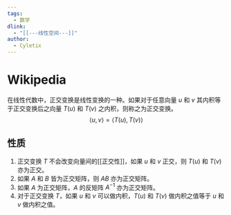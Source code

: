 ```yaml
---
tags:
  - 数学
dlink:
  - "[[---线性空间---]]"
author:
  - Cyletix
---
```

# Wikipedia
在线性代数中，正交变换是线性变换的一种。如果对于任意向量 $u$ 和 $v$ 其内积等于正交变换后之向量 $T(u)$ 和 $T(v)$ 之内积，则称之为正交变换。
$$
\langle u, v \rangle = \langle T(u), T(v) \rangle
$$
## 性质
1. 正交变换 $T$ 不会改变向量间的[[正交性]]，如果 $u$ 和 $v$ 正交，则 $T(u)$ 和 $T(v)$ 亦为正交。
2. 如果 $A$ 和 $B$ 皆为正交矩阵，则 $AB$ 亦为正交矩阵。
3. 如果 $A$ 为正交矩阵，$A$ 的反矩阵 $A^{-1}$ 亦为正交矩阵。
4. 对于正交变换 $T$，如果 $u$ 和 $v$ 可以做内积，$T(u)$ 和 $T(v)$ 做内积之值等于 $u$ 和 $v$ 做内积之值。
